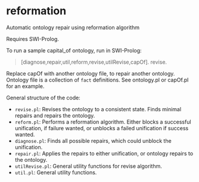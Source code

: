 # reformation
Automatic ontology repair using reformation algorithm

Requires SWI-Prolog.

To run a sample capital_of ontology, run in SWI-Prolog: 
  > [diagnose,repair,util,reform,revise,utilRevise,capOf]. revise.
  
Replace capOf with another ontology file, to repair another ontology. Ontology file is a collection of `fact` definitions. See ontology.pl or capOf.pl for an example.

General structure of the code:
 - `revise.pl`: Revises the ontology to a consistent state. Finds minimal repairs and repairs the ontology.
 - `reform.pl`: Performs a reformation algorithm. Either blocks a successful unification, if failure wanted, or unblocks a failed unification if success wanted.
 - `diagnose.pl`: Finds all possible repairs, which could unblock the unification.
 - `repair.pl`: Applies the repairs to either unification, or ontology repairs to the ontology.
 - `utilRevise.pl`: General utility functions for revise algorithm.
 - `util.pl`: General utility functions.
